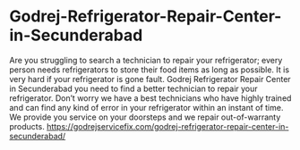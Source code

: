# Godrej-Refrigerator-Repair-Center-in-Secunderabad
Are you struggling to search a technician to repair your refrigerator; every person needs refrigerators to store their food items as long as possible. It is very hard if your refrigerator is gone fault. Godrej Refrigerator Repair Center in Secunderabad you need to find a better technician to repair your refrigerator. Don’t worry we have a best technicians who have highly trained and can find any kind of error in your refrigerator within an instant of time. We provide you service on your doorsteps and we repair out-of-warranty products. https://godrejservicefix.com/godrej-refrigerator-repair-center-in-secunderabad/
